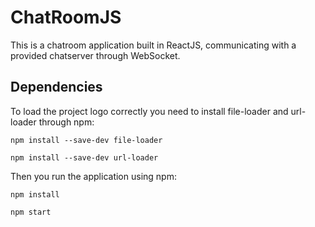# ChatRoomJS

This is a chatroom application built in ReactJS, communicating with a provided chatserver through WebSocket.

## Dependencies
To load the project logo correctly you need to install file-loader and url-loader through npm:

```
npm install --save-dev file-loader
```

```
npm install --save-dev url-loader
```

Then you run the application using npm:

```
npm install
```

```
npm start
```
